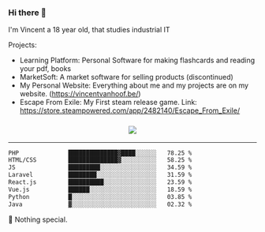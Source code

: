 ### Hi there 👋

I'm Vincent a 18 year old, that studies industrial IT

Projects:
- Learning Platform: Personal Software for making flashcards and reading your pdf, books
- MarketSoft: A market software for selling products (discontinued)
- My Personal Website: Everything about me and my projects are on my website. (https://vincentvanhoof.be/)
- Escape From Exile: My First steam release game. Link: https://store.steampowered.com/app/2482140/Escape_From_Exile/

<h3 align="center">
  <a href="https://github.com/hwalker928">
      <img src="https://github-profile-trophy.vercel.app/?username=DitIsVincentPM&no-bg=true&no-frame=true">
  </a>
</h3>

<hr>

```txt
PHP              ██████████████▓████░░░░░░   78.25 %
HTML/CSS         ██████████████▓░░░░░░░░░░   58.25 %
JS               █████████░░░░░░░░░░░░░░░░   34.59 %
Laravel          ████████░░░░░░░░░░░░░░░░░   31.59 %
React.js         ██████████░░░░░░░░░░░░░░░   23.59 %
Vue.js           ██████░░░░░░░░░░░░░░░░░░░   18.59 %
Python           █░░░░░░░░░░░░░░░░░░░░░░░░   03.85 %
Java             ▓░░░░░░░░░░░░░░░░░░░░░░░░   02.32 %
```

🔭 Nothing special.
